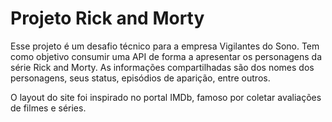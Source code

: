 # Projeto Rick and Morty

Esse projeto é um desafio técnico para a empresa Vigilantes do Sono. Tem como objetivo consumir uma API de forma a apresentar os personagens da série Rick and Morty. As informações compartilhadas são dos nomes dos personagens, seus status, episódios de aparição, entre outros.

O layout do site foi inspirado no portal IMDb, famoso por coletar avaliações de filmes e séries.
